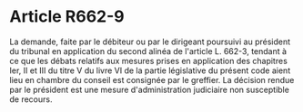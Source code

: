 # Article R662-9

La demande, faite par le débiteur ou par le dirigeant poursuivi au président du tribunal en application du second alinéa de l'article L. 662-3, tendant à ce que les débats relatifs aux mesures prises en application des chapitres Ier, II et III du titre V du livre VI de la partie législative du présent code aient lieu en chambre du conseil est consignée par le greffier.   La décision rendue par le président est une mesure d'administration judiciaire non susceptible de recours.
